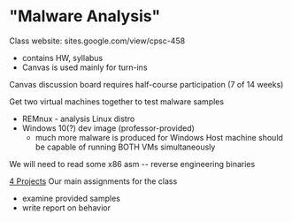 # "Malware Analysis"

Class website: sites.google.com/view/cpsc-458
- contains HW, syllabus
- Canvas is used mainly for turn-ins

Canvas discussion board requires half-course participation (7 of 14 weeks)

Get two virtual machines together to test malware samples
- REMnux - analysis Linux distro
- Windows 10(?) dev image (professor-provided)
	- much more malware is produced for Windows
Host machine should be capable of running BOTH VMs simultaneously

We will need to read some x86 asm -- reverse engineering binaries

<u>4 Projects</u>
Our main assignments for the class
- examine provided samples
- write report on behavior
